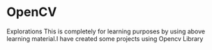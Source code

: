 # OpenCV
Explorations
This is completely for learning purposes by using above learning material.I have created some projects using Opencv Library
